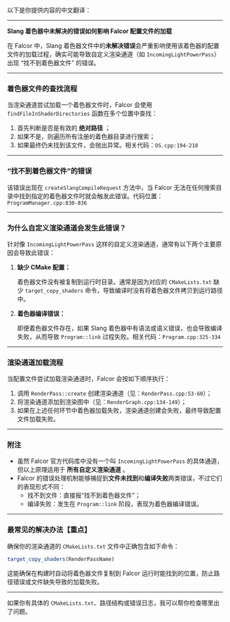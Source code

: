 以下是你提供内容的中文翻译：

---

**Slang 着色器中未解决的错误如何影响 Falcor 配置文件的加载**

在 Falcor 中，Slang 着色器文件中的**未解决错误**会严重影响使用该着色器的配置文件的加载过程，确实可能导致自定义渲染通道（如 `IncomingLightPowerPass`）出现 “找不到着色器文件” 的错误。

---

### 着色器文件的查找流程

当渲染通道尝试加载一个着色器文件时，Falcor 会使用 `findFileInShaderDirectories` 函数在多个位置中查找：

1. 首先判断是否是有效的 **绝对路径** ；
2. 如果不是，则遍历所有注册的着色器目录进行搜索；
3. 如果最终仍未找到该文件，会抛出异常。相关代码：`OS.cpp:194-218`

---

### “找不到着色器文件”的错误

该错误出现在 `createSlangCompileRequest` 方法中，当 Falcor 无法在任何搜索目录中找到指定的着色器文件时就会触发此错误。代码位置：`ProgramManager.cpp:830-836`

---

### 为什么自定义渲染通道会发生此错误？

针对像 `IncomingLightPowerPass` 这样的自定义渲染通道，通常有以下两个主要原因会导致此错误：

1. **缺少 CMake 配置：**

   着色器文件没有被复制到运行时目录。通常是因为对应的 `CMakeLists.txt` 缺少 `target_copy_shaders` 命令，导致编译时没有将着色器文件拷贝到运行路径中。
2. **着色器编译错误：**

   即便着色器文件存在，如果 Slang 着色器中有语法或语义错误，也会导致编译失败，从而导致 `Program::link` 过程失败。相关代码：`Program.cpp:325-334`

---

### 渲染通道加载流程

当配置文件尝试加载渲染通道时，Falcor 会按如下顺序执行：

1. 调用 `RenderPass::create` 创建渲染通道（见：`RenderPass.cpp:53-60`）；
2. 将渲染通道添加到渲染图中（见：`RenderGraph.cpp:134-149`）；
3. 如果在上述任何环节中着色器加载失败，渲染通道创建会失败，最终导致配置文件加载失败。

---

### 附注

* 虽然 Falcor 官方代码库中没有一个叫 `IncomingLightPowerPass` 的具体通道，但以上原理适用于 **所有自定义渲染通道** 。
* Falcor 的错误处理机制能够捕捉到**文件未找到**和**编译失败**两类错误，不过它们的表现形式不同：
  * 找不到文件：直接报“找不到着色器文件”；
  * 编译失败：发生在 `Program::link` 阶段，表现为着色器编译错误。

---

### 最常见的解决办法【重点】

确保你的渲染通道的 `CMakeLists.txt` 文件中正确包含如下命令：

```cmake
target_copy_shaders(RenderPassName)
```

这能确保在构建时自动将着色器文件复制到 Falcor 运行时能找到的位置，防止路径错误或文件缺失导致的加载失败。

---

如果你有具体的 `CMakeLists.txt`、路径结构或错误日志，我可以帮你检查哪里出了问题。

